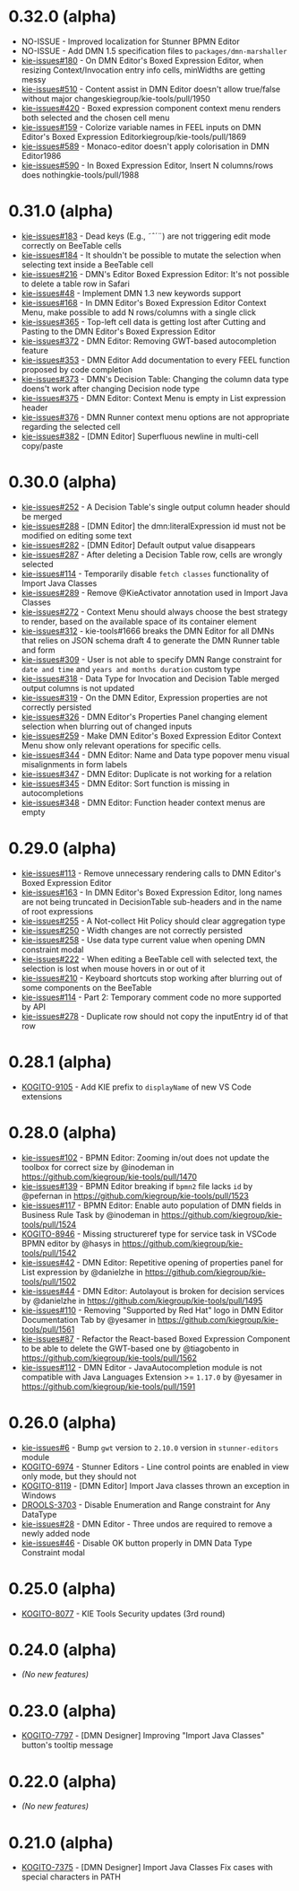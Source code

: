# 0.32.0 (alpha)

- NO-ISSUE - Improved localization for Stunner BPMN Editor
- NO-ISSUE - Add DMN 1.5 specification files to `packages/dmn-marshaller`
- [kie-issues#180](https://github.com/kiegroup/kie-issues/issues/180) - On DMN Editor's Boxed Expression Editor, when resizing Context/Invocation entry info cells, minWidths are getting messy
- [kie-issues#510](https://github.com/kiegroup/kie-issues/issues/510) - Content assist in DMN Editor doesn't allow true/false without major changeskiegroup/kie-tools/pull/1950
- [kie-issues#420](https://github.com/kiegroup/kie-issues/issues/420) - Boxed expression component context menu renders both selected and the chosen cell menu
- [kie-issues#159](https://github.com/kiegroup/kie-issues/issues/159) - Colorize variable names in FEEL inputs on DMN Editor's Boxed Expression Editorkiegroup/kie-tools/pull/1869
- [kie-issues#589](https://github.com/kiegroup/kie-issues/issues/589) - Monaco-editor doesn't apply colorisation in DMN Editor1986
- [kie-issues#590](https://github.com/kiegroup/kie-issues/issues/590) - In Boxed Expression Editor, Insert N columns/rows does nothingkie-tools/pull/1988

# 0.31.0 (alpha)

- [kie-issues#183](https://github.com/kiegroup/kie-issues/issues/183) - Dead keys (E.g., ˜ˆ´¨) are not triggering edit mode correctly on BeeTable cells
- [kie-issues#184](https://github.com/kiegroup/kie-issues/issues/184) - It shouldn't be possible to mutate the selection when selecting text inside a BeeTable cell
- [kie-issues#216](https://github.com/kiegroup/kie-issues/issues/216) - DMN's Editor Boxed Expression Editor: It's not possible to delete a table row in Safari
- [kie-issues#48](https://github.com/kiegroup/kie-issues/issues/48) - Implement DMN 1.3 new keywords support
- [kie-issues#168](https://github.com/kiegroup/kie-issues/issues/168) - In DMN Editor's Boxed Expression Editor Context Menu, make possible to add N rows/columns with a single click
- [kie-issues#365](https://github.com/kiegroup/kie-issues/issues/365) - Top-left cell data is getting lost after Cutting and Pasting to the DMN Editor's Boxed Expression Editor
- [kie-issues#372](https://github.com/kiegroup/kie-issues/issues/372) - DMN Editor: Removing GWT-based autocompletion feature
- [kie-issues#353](https://github.com/kiegroup/kie-issues/issues/353) - DMN Editor Add documentation to every FEEL function proposed by code completion
- [kie-issues#373](https://github.com/kiegroup/kie-issues/issues/373) - DMN's Decision Table: Changing the column data type doens't work after changing Decision node type
- [kie-issues#375](https://github.com/kiegroup/kie-issues/issues/375) - DMN Editor: Context Menu is empty in List expression header
- [kie-issues#376](https://github.com/kiegroup/kie-issues/issues/376) - DMN Runner context menu options are not appropriate regarding the selected cell
- [kie-issues#382](https://github.com/kiegroup/kie-issues/issues/382) - [DMN Editor] Superfluous newline in multi-cell copy/paste

# 0.30.0 (alpha)

- [kie-issues#252](https://github.com/kiegroup/kie-issues/issues/252) - A Decision Table's single output column header should be merged
- [kie-issues#288](https://github.com/kiegroup/kie-issues/issues/288) - [DMN Editor] the dmn:literalExpression id must not be modified on editing some text
- [kie-issues#282](https://github.com/kiegroup/kie-issues/issues/282) - [DMN Editor] Default output value disappears
- [kie-issues#287](https://github.com/kiegroup/kie-issues/issues/287) - After deleting a Decision Table row, cells are wrongly selected
- [kie-issues#114](https://github.com/kiegroup/kie-issues/issues/114) - Temporarily disable `fetch classes` functionality of Import Java Classes
- [kie-issues#289](https://github.com/kiegroup/kie-issues/issues/289) - Remove @KieActivator annotation used in Import Java Classes
- [kie-issues#272](https://github.com/kiegroup/kie-issues/issues/272) - Context Menu should always choose the best strategy to render, based on the available space of its container element
- [kie-issues#312](https://github.com/kiegroup/kie-issues/issues/312) - kie-tools#1666 breaks the DMN Editor for all DMNs that relies on JSON schema draft 4 to generate the DMN Runner table and form
- [kie-issues#309](https://github.com/kiegroup/kie-issues/issues/309) - User is not able to specify DMN Range constraint for `date and time` and `years and months duration` custom type
- [kie-issues#318](https://github.com/kiegroup/kie-issues/issues/318) - Data Type for Invocation and Decision Table merged output columns is not updated
- [kie-issues#319](https://github.com/kiegroup/kie-issues/issues/319) - On the DMN Editor, Expression properties are not correctly persisted
- [kie-issues#326](https://github.com/kiegroup/kie-issues/issues/326) - DMN Editor's Properties Panel changing element selection when blurring out of changed inputs
- [kie-issues#259](https://github.com/kiegroup/kie-issues/issues/259) - Make DMN Editor's Boxed Expression Editor Context Menu show only relevant operations for specific cells.
- [kie-issues#344](https://github.com/kiegroup/kie-issues/issues/344) - DMN Editor: Name and Data type popover menu visual misalignments in form labels
- [kie-issues#347](https://github.com/kiegroup/kie-issues/issues/347) - DMN Editor: Duplicate is not working for a relation
- [kie-issues#345](https://github.com/kiegroup/kie-issues/issues/345) - DMN Editor: Sort function is missing in autocompletions
- [kie-issues#348](https://github.com/kiegroup/kie-issues/issues/348) - DMN Editor: Function header context menus are empty

# 0.29.0 (alpha)

- [kie-issues#113](https://github.com/kiegroup/kie-issues/issues/113) - Remove unnecessary rendering calls to DMN Editor's Boxed Expression Editor
- [kie-issues#163](https://github.com/kiegroup/kie-issues/issues/163) - In DMN Editor's Boxed Expression Editor, long names are not being truncated in DecisionTable sub-headers and in the name of root expressions
- [kie-issues#255](https://github.com/kiegroup/kie-issues/issues/255) - A Not-collect Hit Policy should clear aggregation type
- [kie-issues#250](https://github.com/kiegroup/kie-issues/issues/250) - Width changes are not correctly persisted
- [kie-issues#258](https://github.com/kiegroup/kie-issues/issues/258) - Use data type current value when opening DMN constraint modal
- [kie-issues#222](https://github.com/kiegroup/kie-issues/issues/222) - When editing a BeeTable cell with selected text, the selection is lost when mouse hovers in or out of it
- [kie-issues#210](https://github.com/kiegroup/kie-issues/issues/210) - Keyboard shortcuts stop working after blurring out of some components on the BeeTable
- [kie-issues#114](https://github.com/kiegroup/kie-issues/issues/114) - Part 2: Temporary comment code no more supported by API
- [kie-issues#278](https://github.com/kiegroup/kie-issues/issues/278) - Duplicate row should not copy the inputEntry id of that row

# 0.28.1 (alpha)

- [KOGITO-9105](https://issues.redhat.com/browse/KOGITO-9105) - Add KIE prefix to `displayName` of new VS Code extensions

# 0.28.0 (alpha)

- [kie-issues#102](https://github.com/kiegroup/kie-issues/issues/102) - BPMN Editor: Zooming in/out does not update the toolbox for correct size by @inodeman in https://github.com/kiegroup/kie-tools/pull/1470
- [kie-issues#139](https://github.com/kiegroup/kie-issues/issues/139) - BPMN Editor breaking if `bpmn2` file lacks `id` by @pefernan in https://github.com/kiegroup/kie-tools/pull/1523
- [kie-issues#117](https://github.com/kiegroup/kie-issues/issues/117) - BPMN Editor: Enable auto population of DMN fields in Business Rule Task by @inodeman in https://github.com/kiegroup/kie-tools/pull/1524
- [KOGITO-8946](https://issues.redhat.com/browse/KOGITO-8946) - Missing structureref type for service task in VSCode BPMN editor by @hasys in https://github.com/kiegroup/kie-tools/pull/1542
- [kie-issues#42](https://github.com/kiegroup/kie-issues/issues/42) - DMN Editor: Repetitive opening of properties panel for List expression by @danielzhe in https://github.com/kiegroup/kie-tools/pull/1502
- [kie-issues#44](https://github.com/kiegroup/kie-issues/issues/44) - DMN Editor: Autolayout is broken for decision services by @danielzhe in https://github.com/kiegroup/kie-tools/pull/1495
- [kie-issues#110](https://github.com/kiegroup/kie-issues/issues/110) - Removing \"Supported by Red Hat\" logo in DMN Editor Documentation Tab by @yesamer in https://github.com/kiegroup/kie-tools/pull/1561
- [kie-issues#87](https://github.com/kiegroup/kie-issues/issues/87) - Refactor the React-based Boxed Expression Component to be able to delete the GWT-based one by @tiagobento in https://github.com/kiegroup/kie-tools/pull/1562
- [kie-issues#112](https://github.com/kiegroup/kie-issues/issues/112) - DMN Editor - JavaAutocompletion module is not compatible with Java Languages Extension >= `1.17.0` by @yesamer in https://github.com/kiegroup/kie-tools/pull/1591

# 0.26.0 (alpha)

- [kie-issues#6](https://github.com/kiegroup/kie-issues/issues/6) - Bump `gwt` version to `2.10.0` version in `stunner-editors` module
- [KOGITO-6974](https://issues.redhat.com/browse/KOGITO-6974) - Stunner Editors - Line control points are enabled in view only mode, but they should not
- [KOGITO-8119](https://issues.redhat.com/browse/KOGITO-8119) - [DMN Editor] Import Java classes thrown an exception in Windows
- [DROOLS-3703](https://issues.redhat.com/browse/DROOLS-3703) - Disable Enumeration and Range constraint for Any DataType
- [kie-issues#28](https://github.com/kiegroup/kie-issues/issues/28) - DMN Editor - Three undos are required to remove a newly added node
- [kie-issues#46](https://github.com/kiegroup/kie-issues/issues/46) - Disable OK button properly in DMN Data Type Constraint modal

# 0.25.0 (alpha)

- [KOGITO-8077](https://issues.redhat.com/browse/KOGITO-8077) - KIE Tools Security updates (3rd round)

# 0.24.0 (alpha)

- _(No new features)_

# 0.23.0 (alpha)

- [KOGITO-7797](https://issues.redhat.com/browse/KOGITO-7797) - [DMN Designer] Improving \"Import Java Classes\" button's tooltip message

# 0.22.0 (alpha)

- _(No new features)_

# 0.21.0 (alpha)

- [KOGITO-7375](https://issues.redhat.com/browse/KOGITO-7375) - [DMN Designer] Import Java Classes Fix cases with special characters in PATH
